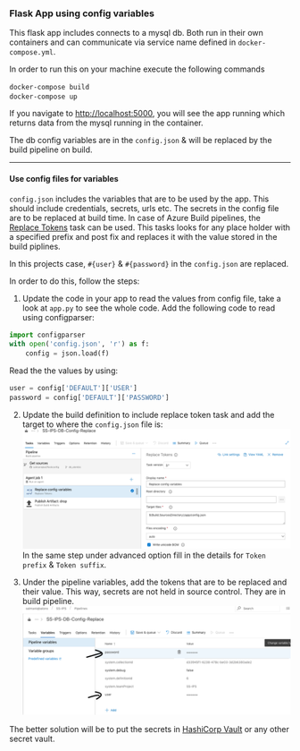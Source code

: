 ### Flask App using config variables

This flask app includes connects to a mysql db. Both run in their own containers and can communicate via service name defined in `docker-compose.yml`.

In order to run this on your machine execute the following commands

`docker-compose build`  
`docker-compose up`

If you navigate to [http://localhost:5000](http://localhost:5000), you will see the app running which returns data from the mysql running in the container.

The db config variables are in the `config.json` & will be replaced by the build pipeline on build.

----
#### Use config files for variables

`config.json` includes the variables that are to be used by the app. This should include credentials, secrets, urls etc. The secrets in the config file are to be replaced at build time. In case of Azure Build pipelines, the [Replace Tokens](https://marketplace.visualstudio.com/items?itemName=qetza.replacetokens) task can be used. This tasks looks for any place holder with a specified prefix and post fix and replaces it with the value stored in the build piplines.

In this projects case, `#{user}` & `#{password}` in the `config.json` are replaced.

In order to do this, follow the steps:

1. Update the code in your app to read the values from config file, take a look at `app.py` to see the whole code. Add the following code to read using configparser:  
```python
import configparser
with open('config.json', 'r') as f:
    config = json.load(f) 
```
Read the the values by using:

```python
user = config['DEFAULT']['USER']
password = config['DEFAULT']['PASSWORD']
```

2. Update the build definition to include replace token task and add the target to where the `config.json` file is:  
![Replace Token](./content/images/ReplaceToken.png)  In the same step under advanced option fill in the details for `Token prefix` & `Token suffix`. 

3. Under the pipeline variables, add the tokens that are to be replaced and their value. This way, secrets are not held in source control. They are in build pipeline.
![Secrets](./content/images/Secrets.png)


The better solution will be to put the secrets in [HashiCorp Vault](https://www.vaultproject.io/) or any other secret vault. 


